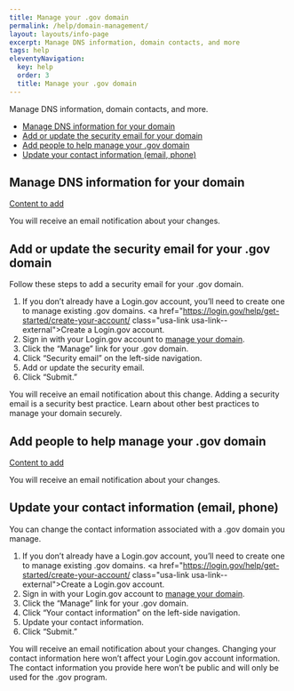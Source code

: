 ```yaml
---
title: Manage your .gov domain
permalink: /help/domain-management/
layout: layouts/info-page
excerpt: Manage DNS information, domain contacts, and more
tags: help
eleventyNavigation:
  key: help
  order: 3
  title: Manage your .gov domain
---
```


Manage DNS information, domain contacts, and more.
 
- [Manage DNS information for your domain](#manage-dns-information-for-your-domain)
- [Add or update the security email for your domain](#add-or-update-the-security-email-for-your-.gov-domain)
- [Add people to help manage your .gov domain](#add-people-to-help-manage-your-.gov-domain)
- [Update your contact information (email, phone)](#update-your-contact-information-(email%2C-phone))

## Manage DNS information for your domain

[Content to add](#)

You will receive an email notification about your changes. 

## Add or update the security email for your .gov domain

Follow these steps to add a security email for your .gov domain.

1. If you don’t already have a Login.gov account, you’ll need to create one to manage existing .gov domains. <a href="https://login.gov/help/get-started/create-your-account/ class="usa-link usa-link--external">Create a Login.gov account</a>. 
2. Sign in with your Login.gov account to <a href="#">manage your domain</a>.  
3. Click the “Manage” link for your .gov domain.
4. Click “Security email” on the left-side navigation.
5. Add or update the security email.
6. Click “Submit.”

You will receive an email notification about this change. Adding a security email is a security best practice. Learn about other best practices to manage your domain securely.  

## Add people to help manage your .gov domain
[Content to add](#)

You will receive an email notification about your changes. 

## Update your contact information (email, phone)

You can change the contact information associated with a .gov domain you manage.

1. If you don’t already have a Login.gov account, you’ll need to create one to manage existing .gov domains. <a href="https://login.gov/help/get-started/create-your-account/ class="usa-link usa-link--external">Create a Login.gov account</a>.
2. Sign in with your Login.gov account to <a href="#">manage your domain</a>.  
3. Click the “Manage” link for your .gov domain.
4. Click “Your contact information” on the left-side navigation.
5. Update your contact information.
6. Click “Submit.”

You will receive an email notification about your changes. Changing your contact information here won’t affect your Login.gov account information. The contact information you provide here won’t be public and will only be used for the .gov program.

